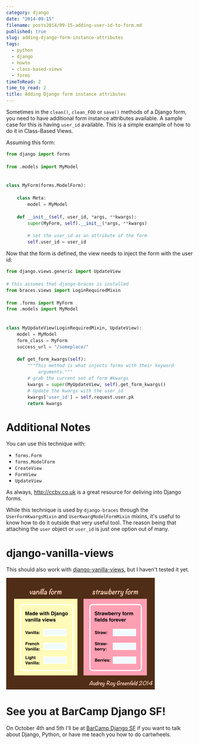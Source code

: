 ```yaml
---
category: django
date: "2014-09-15"
filename: posts2014/09-15-adding-user-id-to-form.md
published: true
slug: adding-django-form-instance-attributes
tags:
  - python
  - django
  - howto
  - class-based-views
  - forms
timeToRead: 2
time_to_read: 2
title: Adding Django form instance attributes
---
```


Sometimes in the `clean()`, `clean_FOO` or `save()` methods of a Django
form, you need to have additional form instance attributes available. A
sample case for this is having `user_id` available. This is a simple
example of how to do it in Class-Based Views.

Assuming this form:

```python
from django import forms

from .models import MyModel


class MyForm(forms.ModelForm):

    class Meta:
        model = MyModel

    def __init__(self, user_id, *args, **kwargs):
        super(MyForm, self).__init__(*args, **kwargs)

        # set the user_id as an attribute of the form
        self.user_id = user_id
```

Now that the form is defined, the view needs to inject the form with the
user id:

```python
from django.views.generic import UpdateView

# this assumes that django-braces is installed
from braces.views import LoginRequiredMixin

from .forms import MyForm
from .models import MyModel


class MyUpdateView(LoginRequiredMixin, UpdateView):
    model = MyModel
    form_class = MyForm
    success_url = "/someplace/"

    def get_form_kwargs(self):
        """This method is what injects forms with their keyword
            arguments."""
        # grab the current set of form #kwargs
        kwargs = super(MyUpdateView, self).get_form_kwargs()
        # Update the kwargs with the user_id
        kwargs['user_id'] = self.request.user.pk
        return kwargs
```

# Additional Notes

You can use this technique with:

- `forms.Form`
- `forms.ModelForm`
- `CreateView`
- `FormView`
- `UpdateView`

As always, <http://ccbv.co.uk> is a great resource for deliving into
Django forms.

While this technique is used by `django-braces` through the
`UserFormKwargsMixin` and `UserKwargModelFormMixin` mixins, it's useful
to know how to do it outside that very useful tool. The reason being
that attaching the `user` object or `user_id` is just one option out of
many.

# django-vanilla-views

This should also work with
[django-vanilla-views](http://django-vanilla-views.org), but I haven't
tested it yet.

[![image](../../src/assets/images/form-attributes.png)](https://twitter.com/audreyr)

# See you at BarCamp Django SF!

On October 4th and 5th I'll be at [BarCamp Django
SF](https://pydanny.com/barcamp-django-sf.html) if you want to talk
about Django, Python, or have me teach you how to do cartwheels.
